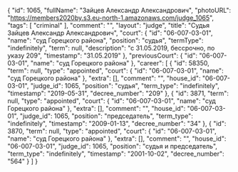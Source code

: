 {
    "id": 1065,
    "fullName": "Зайцев Александр Александрович",
    "photoURL": "https://members2020by.s3.eu-north-1.amazonaws.com/judge_1065",
    "tags": [
        "criminal"
    ],
    "comment": "",
    "layout": "judge",
    "title": "Судья Зайцев Александр Александрович",
    "court": {
        "id": "06-007-03-01",
        "name": "суд Горецкого района",
        "position": "судья",
        "termType": "indefinitely",
        "term": null,
        "description": "c 31.05.2019, бессрочно, по указу 209",
        "timestamp": "31.05.2019"
    },
    "previousCourt": {
        "id": "06-007-03-01",
        "name": "суд Горецкого района"
    },
    "career": [
        {
            "id": 58350,
            "term": null,
            "type": "appointed",
            "court": {
                "id": "06-007-03-01",
                "name": "суд Горецкого района"
            },
            "extra": [],
            "comment": "",
            "house_id": "06-007-03-01",
            "judge_id": 1065,
            "position": "судья",
            "term_type": "indefinitely",
            "timestamp": "2019-05-31",
            "decree_number": "209"
        },
        {
            "id": 3871,
            "term": null,
            "type": "appointed",
            "court": {
                "id": "06-007-03-01",
                "name": "суд Горецкого района"
            },
            "extra": [],
            "comment": "",
            "house_id": "06-007-03-01",
            "judge_id": 1065,
            "position": "председатель",
            "term_type": "indefinitely",
            "timestamp": "2009-01-13",
            "decree_number": "34"
        },
        {
            "id": 3870,
            "term": null,
            "type": "appointed",
            "court": {
                "id": "06-007-03-01",
                "name": "суд Горецкого района"
            },
            "extra": [],
            "comment": "",
            "house_id": "06-007-03-01",
            "judge_id": 1065,
            "position": "судья и председатель",
            "term_type": "indefinitely",
            "timestamp": "2001-10-02",
            "decree_number": "564"
        }
    ]
}